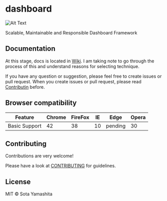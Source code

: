 # dashboard

![Alt Text](http://i.giphy.com/oDDs67mo76beM.gif)

Scalable, Maintainable and Responsible Dashboard Framework

## Documentation

At this stage, docs is located in [Wiki](https://github.com/sotayamashita/dashboard/wiki). I am taking note to go through the process of this and understand reasons for selecting technique.

If you have any question or suggestion, please feel free to create issues or pull request. When you create issues or pull request, please read [Contributin](#contributing) before. 

## Browser compatibility

| Feature       | Chrome        | FireFox       | IE            | Edge         | Opera         |
| ------------- | ------------- | ------------- | ------------- |------------- | ------------- |
| Basic Support | 42            | 38            | 10            | pending      |  30           | 

## Contributing

Contributions are very welcome!

Please have a look at [CONTRIBUTING](CONTRIBUTING) for guidelines.

## License

MIT © Sota Yamashita

